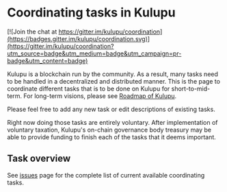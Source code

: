 # Coordinating tasks in Kulupu

[![Join the chat at https://gitter.im/kulupu/coordination](https://badges.gitter.im/kulupu/coordination.svg)](https://gitter.im/kulupu/coordination?utm_source=badge&utm_medium=badge&utm_campaign=pr-badge&utm_content=badge)

Kulupu is a blockchain run by the community. As a result, many tasks need to be handled in a decentralized and distributed manner. This is the page to coordinate different tasks that is to be done on Kulupu for short-to-mid-term. For long-term visions, please see [Roadmap of Kulupu](https://consensus.corepaper.org/wiki/Roadmap_of_Kulupu).

Please feel free to add any new task or edit descriptions of existing tasks.

Right now doing those tasks are entirely voluntary. After implementation of voluntary taxation, Kulupu's on-chain governance body treasury may be able to provide funding to finish each of the tasks that it deems important. 

## Task overview

See [issues](https://github.com/kulupu/coordination/issues) page for the complete list of current available coordinating tasks.
